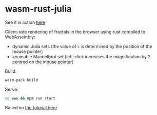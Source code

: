 # wasm-rust-julia

See it in action [here](https://friarswood.net)

Client-side rendering of fractals in the browser using rust compiled to WebAssembly:

- dynamic Julia sets (the value of `c` is determined by the position of the mouse pointer)
- zoomable Mandelbrot set (left-click increases the magnification by 2 centred on the mouse pointer)

Build:

```bash
wasm-pack build
```

Serve:

```bash
cd www && npm run start
```

Based on [the tutorial here](https://rustwasm.github.io/docs/book/introduction.html)
